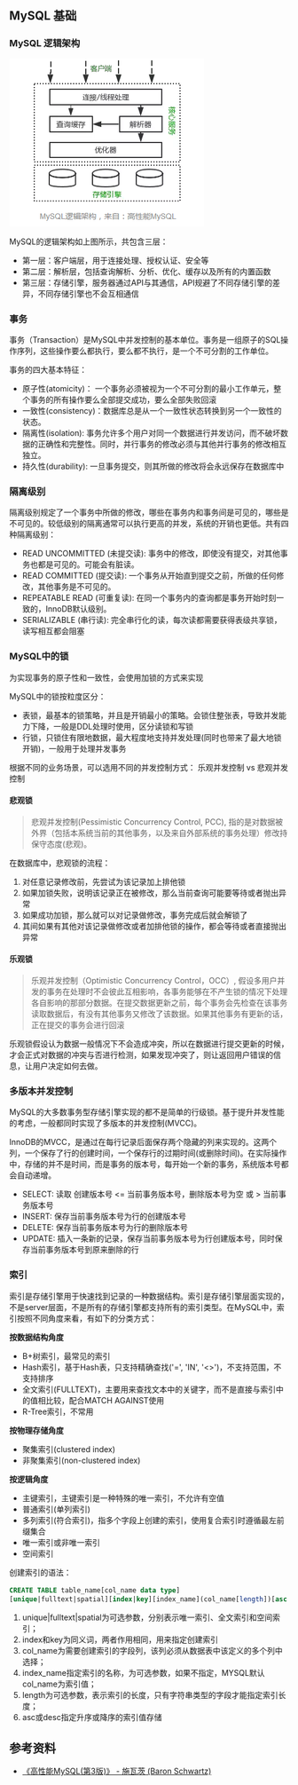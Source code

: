 ## MySQL 基础

### MySQL 逻辑架构

![](img/mysql-structure.png)

MySQL的逻辑架构如上图所示，共包含三层：

+ 第一层：客户端层，用于连接处理、授权认证、安全等
+ 第二层：解析层，包括查询解析、分析、优化、缓存以及所有的内置函数
+ 第三层：存储引擎，服务器通过API与其通信，API规避了不同存储引擎的差异，不同存储引擎也不会互相通信

### 事务

事务（Transaction）是MySQL中并发控制的基本单位。事务是一组原子的SQL操作序列，这些操作要么都执行，要么都不执行，是一个不可分割的工作单位。

事务的四大基本特征：

+ 原子性(atomicity)： 一个事务必须被视为一个不可分割的最小工作单元，整个事务的所有操作要么全部提交成功，要么全部失败回滚
+ 一致性(consistency)：数据库总是从一个一致性状态转换到另一个一致性的状态。
+ 隔离性(isolation): 事务允许多个用户对同一个数据进行并发访问，而不破坏数据的正确性和完整性。同时，并行事务的修改必须与其他并行事务的修改相互独立。
+ 持久性(durability): 一旦事务提交，则其所做的修改将会永远保存在数据库中

### 隔离级别

隔离级别规定了一个事务中所做的修改，哪些在事务内和事务间是可见的，哪些是不可见的。较低级别的隔离通常可以执行更高的并发，系统的开销也更低。共有四种隔离级别：

+ READ UNCOMMITTED (未提交读): 事务中的修改，即使没有提交，对其他事务也都是可见的。可能会有脏读。
+ READ COMMITTED (提交读): 一个事务从开始直到提交之前，所做的任何修改，其他事务是不可见的。
+ REPEATABLE READ (可重复读): 在同一个事务内的查询都是事务开始时刻一致的，InnoDB默认级别。
+ SERIALIZABLE (串行读): 完全串行化的读，每次读都需要获得表级共享锁，读写相互都会阻塞

### MySQL中的锁

为实现事务的原子性和一致性，会使用加锁的方式来实现

MySQL中的锁按粒度区分：

+ 表锁，最基本的锁策略，并且是开销最小的策略。会锁住整张表，导致并发能力下降，一般是DDL处理时使用，区分读锁和写锁
+ 行锁，只锁住有限地数据，最大程度地支持并发处理(同时也带来了最大地锁开销)，一般用于处理并发事务

根据不同的业务场景，可以选用不同的并发控制方式： 乐观并发控制 vs 悲观并发控制

#### 悲观锁

> 悲观并发控制(Pessimistic Concurrency Control, PCC), 指的是对数据被外界（包括本系统当前的其他事务，以及来自外部系统的事务处理）修改持保守态度(悲观)。

在数据库中，悲观锁的流程：

1. 对任意记录修改前，先尝试为该记录加上排他锁
2. 如果加锁失败，说明该记录正在被修改，那么当前查询可能要等待或者抛出异常
3. 如果成功加锁，那么就可以对记录做修改，事务完成后就会解锁了
4. 其间如果有其他对该记录做修改或者加排他锁的操作，都会等待或者直接抛出异常

#### 乐观锁

> 乐观并发控制（Optimistic Concurrency Control，OCC）, 假设多用户并发的事务在处理时不会彼此互相影响，各事务能够在不产生锁的情况下处理各自影响的那部分数据。在提交数据更新之前，每个事务会先检查在该事务读取数据后，有没有其他事务又修改了该数据。如果其他事务有更新的话，正在提交的事务会进行回滚

乐观锁假设认为数据一般情况下不会造成冲突，所以在数据进行提交更新的时候，才会正式对数据的冲突与否进行检测，如果发现冲突了，则让返回用户错误的信息，让用户决定如何去做。

### 多版本并发控制

MySQL的大多数事务型存储引擎实现的都不是简单的行级锁。基于提升并发性能的考虑，一般都同时实现了多版本的并发控制(MVCC)。

InnoDB的MVCC，是通过在每行记录后面保存两个隐藏的列来实现的。这两个列，一个保存了行的创建时间，一个保存行的过期时间(或删除时间)。在实际操作中，存储的并不是时间，而是事务的版本号，每开始一个新的事务，系统版本号都会自动递增。

+ SELECT: 读取 创建版本号 <= 当前事务版本号，删除版本号为空 或 > 当前事务版本号
+ INSERT: 保存当前事务版本号为行的创建版本号
+ DELETE: 保存当前事务版本号为行的删除版本号
+ UPDATE: 插入一条新的记录，保存当前事务版本号为行创建版本号，同时保存当前事务版本号到原来删除的行

### 索引

索引是存储引擎用于快速找到记录的一种数据结构。索引是存储引擎层面实现的，不是server层面，不是所有的存储引擎都支持所有的索引类型。在MySQL中，索引按照不同角度来看，有如下的分类方式：

__按数据结构角度__

+ B+树索引，最常见的索引
+ Hash索引，基于Hash表，只支持精确查找('=', 'IN', '<>')，不支持范围，不支持排序
+ 全文索引(FULLTEXT)，主要用来查找文本中的关键字，而不是直接与索引中的值相比较，配合MATCH AGAINST使用
+ R-Tree索引，不常用

__按物理存储角度__

+ 聚集索引(clustered index)
+ 非聚集索引(non-clustered index)

__按逻辑角度__

+ 主键索引，主键索引是一种特殊的唯一索引，不允许有空值
+ 普通索引(单列索引)
+ 多列索引(符合索引)，指多个字段上创建的索引，使用复合索引时遵循最左前缀集合
+ 唯一索引或非唯一索引
+ 空间索引

创建索引的语法：

```SQL
CREATE TABLE table_name[col_name data type]
[unique|fulltext|spatial][index|key][index_name](col_name[length])[asc|desc]
```

1. unique|fulltext|spatial为可选参数，分别表示唯一索引、全文索引和空间索引；
2. index和key为同义词，两者作用相同，用来指定创建索引
3. col_name为需要创建索引的字段列，该列必须从数据表中该定义的多个列中选择；
4. index_name指定索引的名称，为可选参数，如果不指定，MYSQL默认col_name为索引值；
5. length为可选参数，表示索引的长度，只有字符串类型的字段才能指定索引长度；
6. asc或desc指定升序或降序的索引值存储

## 参考资料

+ [《高性能MySQL(第3版)》 - 施瓦茨 (Baron Schwartz)](https://www.amazon.cn/dp/B00C1W58DE/ref=pd_cp_14_1?_encoding=UTF8&psc=1&refRID=EYMHA4NXBBPTXZS81NMY)
